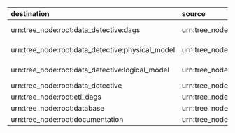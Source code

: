 | destination                                      | source                            | entity_name    |
|:-------------------------------------------------|:----------------------------------|:---------------|
| urn:tree_node:root:data_detective:dags           | urn:tree_node:root:data_detective | Data Detective |
| urn:tree_node:root:data_detective:physical_model | urn:tree_node:root:data_detective | Data Detective |
| urn:tree_node:root:data_detective:logical_model  | urn:tree_node:root:data_detective | Data Detective |
| urn:tree_node:root:data_detective                | urn:tree_node:root                | root           |
| urn:tree_node:root:etl_dags                      | urn:tree_node:root                | root           |
| urn:tree_node:root:database                      | urn:tree_node:root                | root           |
| urn:tree_node:root:documentation                 | urn:tree_node:root                | root           |